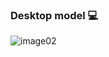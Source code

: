 ### Desktop model 💻
![image02](https://github.com/user-attachments/assets/1f4bcd45-6c4c-4aa4-8d77-8dd519cd35f5)
